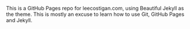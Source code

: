 This is a GitHub Pages repo for leecostigan.com, using Beautiful Jekyll as the theme. This is mostly an excuse to learn how to use Git, GitHub Pages and Jekyll.